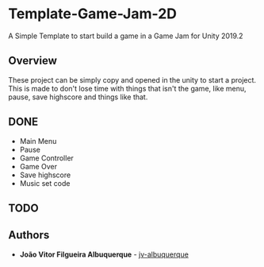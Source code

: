 # Template-Game-Jam-2D
A Simple Template to start build a game in a Game Jam for Unity 2019.2

## Overview

These project can be simply copy and opened in the unity to start a project. This is made to don't lose time with things that isn't the game, like menu, pause, save highscore and things like that.

## DONE
* Main Menu
* Pause
* Game Controller
* Game Over
* Save highscore
* Music set code

## TODO

## Authors
* **João Vitor Filgueira Albuquerque** - [jv-albuquerque](https://github.com/jv-albuquerque)
